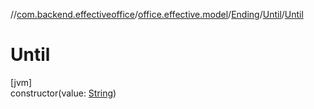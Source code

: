 //[com.backend.effectiveoffice](../../../../index.md)/[office.effective.model](../../index.md)/[Ending](../index.md)/[Until](index.md)/[Until](-until.md)

# Until

[jvm]\
constructor(value: [String](https://kotlinlang.org/api/latest/jvm/stdlib/kotlin/-string/index.html))
